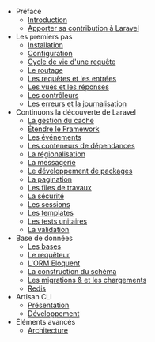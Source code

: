 - Préface
    - [Introduction](/docs/introduction)
    - [Apporter sa contribution à Laravel](/docs/contributing)
- Les premiers pas
    - [Installation](/docs/installation)
    - [Configuration](/docs/configuration)
    - [Cycle de vie d'une requête](/docs/lifecycle)
    - [Le routage](/docs/routing)
    - [Les requêtes et les entrées](/docs/requests)
    - [Les vues et les réponses](/docs/responses)
    - [Les contrôleurs](/docs/controllers)
    - [Les erreurs et la journalisation](/docs/errors)
- Continuons la découverte de Laravel
    - [La gestion du cache](/docs/cache)
    - [Étendre le Framework](/docs/extending)
    - [Les événements](/docs/events)
    - [Les conteneurs de dépendances](/docs/ioc)
    - [La régionalisation](/docs/localization)
    - [La messagerie](/docs/mail)
    - [Le développement de packages](/docs/packages)
    - [La pagination](/docs/pagination)
    - [Les files de travaux](/docs/queues)
    - [La sécurité](/docs/security)
    - [Les sessions](/docs/session)
    - [Les templates](/docs/templates)
    - [Les tests unitaires](/docs/testing)
    - [La validation](/docs/validation)
- Base de données
    - [Les bases](/docs/database)
    - [Le requêteur](/docs/queries)
    - [L'ORM Eloquent](/docs/eloquent)
    - [La construction du schéma](/docs/schema)
    - [Les migrations & et les chargements](/docs/migrations)
    - [Redis](/docs/redis)
- Artisan CLI
    - [Présentation](/docs/artisan)
    - [Développement](/docs/commands)
- Éléments avancés
    - [Architecture](#)

